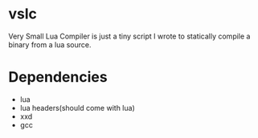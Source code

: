 # vslc
Very Small Lua Compiler is just a tiny script I wrote to statically compile a binary from a lua source.

# Dependencies
- lua
- lua headers(should come with lua)
- xxd
- gcc

